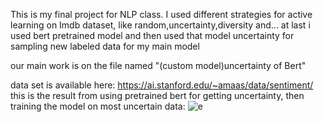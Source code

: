 This is my final project for NLP class.
I used different strategies for active learning on Imdb dataset, like random,uncertainty,diversity and...
at last i used bert pretrained model and then used that model uncertainty for sampling new labeled data for my main model

our main work is on the file named "(custom model)uncertainty of Bert"

data set is available here: https://ai.stanford.edu/~amaas/data/sentiment/
this is the result from using pretrained bert for getting uncertainty, then training the model on most uncertain data:
![e](https://github.com/mirmirmo/Active-learning-on-Imdb-dataset/assets/141586615/73d13b22-ab17-41c0-adc2-2e2eab6cbfaa)

